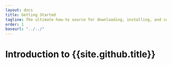 ```yaml
---
layout: docs
title: Getting Started
tagline: The ultimate how-to source for downloading, installing, and configuring Rasp.
order: 1
baseurl: "../../"
---
```


# Introduction to {{site.github.title}}
